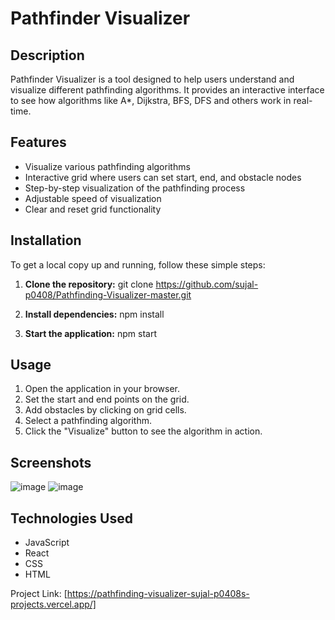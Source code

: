 # Pathfinder Visualizer

## Description

Pathfinder Visualizer is a tool designed to help users understand and visualize different pathfinding algorithms. It provides an interactive interface to see how algorithms like A*, Dijkstra, BFS, DFS and others work in real-time.

## Features

- Visualize various pathfinding algorithms
- Interactive grid where users can set start, end, and obstacle nodes
- Step-by-step visualization of the pathfinding process
- Adjustable speed of visualization
- Clear and reset grid functionality

## Installation

To get a local copy up and running, follow these simple steps:

1. **Clone the repository:**
    git clone https://github.com/sujal-p0408/Pathfinding-Visualizer-master.git
 
2. **Install dependencies:**
    npm install
    
3. **Start the application:**
    npm start

## Usage

1. Open the application in your browser.
2. Set the start and end points on the grid.
3. Add obstacles by clicking on grid cells.
4. Select a pathfinding algorithm.
5. Click the "Visualize" button to see the algorithm in action.

## Screenshots

![image](https://github.com/sujal-p0408/Pathfinding-Visualizer-master/assets/118656055/fa3eded0-78e4-477a-8e22-55460316eee3)
![image](https://github.com/sujal-p0408/Pathfinding-Visualizer-master/assets/118656055/02e0b27d-c2af-48f4-abdc-5aa82509eb63)


## Technologies Used

- JavaScript
- React
- CSS
- HTML


Project Link: [https://pathfinding-visualizer-sujal-p0408s-projects.vercel.app/]
